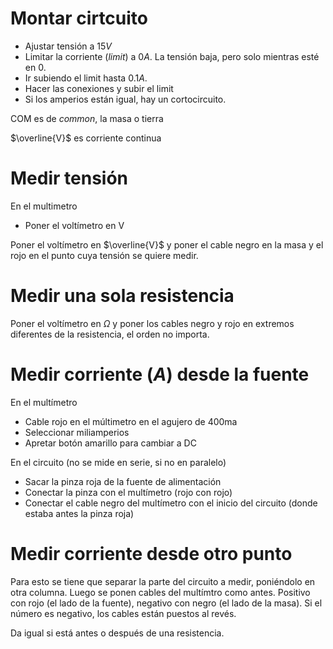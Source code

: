
# Montar cirtcuito
- Ajustar tensión a 15$V$
- Limitar la corriente (*limit*) a 0$A$. La tensión baja, pero solo mientras esté en 0.
- Ir subiendo el limit hasta 0.1$A$.
- Hacer las conexiones y subir el limit
- Si los amperios están igual, hay un cortocircuito.

COM es de *common*, la masa o tierra

$\overline{V}$ es corriente continua


# Medir tensión

En el multimetro
- Poner el voltímetro en V



Poner el voltímetro en $\overline{V}$ y poner el cable negro en la masa y el rojo en el punto cuya tensión se quiere medir.

# Medir una sola resistencia

Poner el voltímetro en $\Omega$ y poner los cables negro y rojo en extremos diferentes de la resistencia, el orden no importa.

# Medir corriente ($A$) desde la fuente

En el multímetro
- Cable rojo en el múltimetro en el agujero de 400ma
- Seleccionar miliamperios
- Apretar botón amarillo para cambiar a DC

En el circuito (no se mide en serie, si no en paralelo)
- Sacar la pinza roja de la fuente de alimentación
- Conectar la pinza con el multímetro (rojo con rojo)
- Conectar el cable negro del multímetro con el inicio del circuito (donde estaba antes la pinza roja)

# Medir corriente desde otro punto

Para esto se tiene que separar la parte del circuito a medir, poniéndolo en otra columna. Luego se ponen cables del multímtro como antes. Positivo con rojo (el lado de la fuente), negativo con negro (el lado de la masa). Si el número es negativo, los cables están puestos al revés.

Da igual si está antes o después de una resistencia.